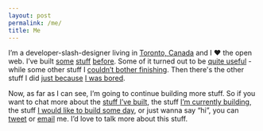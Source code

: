 ```yaml
---
layout: post
permalink: /me/
title: Me
---
```


I&rsquo;m a developer-slash-designer living in [Toronto, Canada](http://maps.google.com/maps?hl=en&sugexp=les;&gs_rn=1&gs_ri=hp&cp=10&gs_id=11&xhr=t&bav=on.2,or.r_gc.r_pw.r_qf.&bvm=bv.41642243,d.aWc&biw=1440&bih=802&q=toronto+ontario&um=1&ie=UTF-8&hq=&hnear=0x89d4cb90d7c63ba5:0x323555502ab4c477,Toronto,+ON,+Canada&sa=X&ei=HLwJUY7pDYKVygHCr4HIDw&sqi=2&ved=0CLYBELYD) and I &hearts; the open web. I&rsquo;ve built [some](https://github.com/amsul?tab=repositories 'Github: My open source projects') [stuff](http://foursixty.com/ 'Foursixty: A freelance project') [before](http://m.buytopia.ca/ 'm.buytopia.ca: Cannot stress this enough… JUST the mobile site experience'). Some of it turned out to be [quite useful](http://amsul.github.com/pickadate.js 'pickadate.js') - while some other stuff I [couldn&rsquo;t bother finishing](http://amsul.github.com/Load.allTheThings/). Then there's the other stuff I did [just because](http://coffeescriptcookbook.com/ 'CoffeeScript Cookbook: Design and layout') [I was bored](https://github.com/amsul/Slideshow 'Bored enough to make another slider').

Now, as far as I can see, I&rsquo;m going to continue building more stuff. So if you want to chat more about the [stuff I&rsquo;ve built](https://github.com/amsul?tab=repositories), the stuff <a href="javascript:alert('ಠ_ಠ\n\nNot sure I can trust you enough to reveal that just yet.')">I&rsquo;m currently building</a>, the stuff [I would like to build some day](http://www.badstartupidea.com/), or just wanna say &ldquo;hi&rdquo;, you can [tweet](https://twitter.com/amsul_) or [email](mailto:reach@amsul.ca) me. I&rsquo;d love to talk more about this stuff.